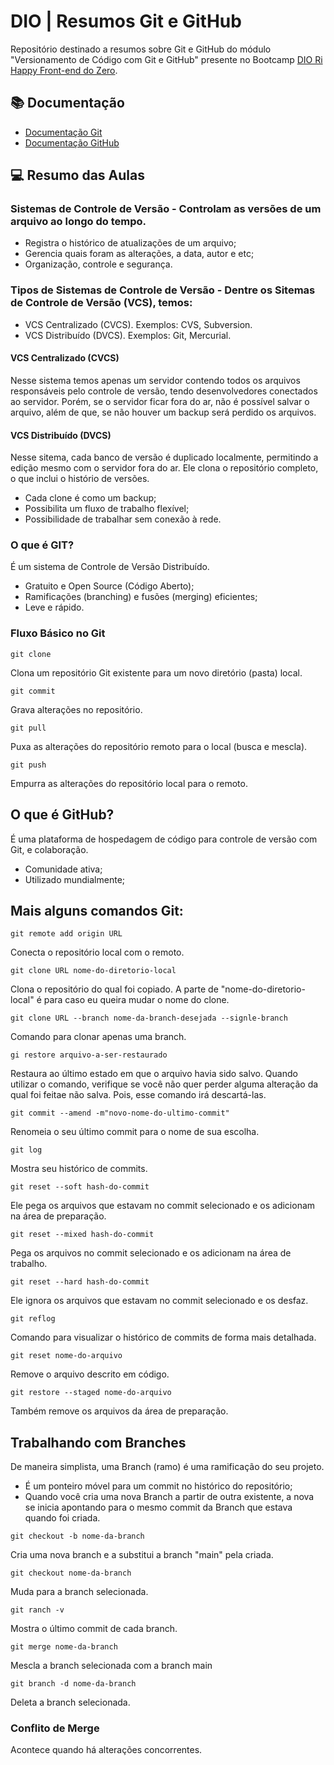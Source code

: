 
# DIO | Resumos Git e GitHub

Repositório destinado a resumos sobre Git e GitHub do módulo "Versionamento de Código com Git e GitHub" presente no Bootcamp [DIO Ri Happy Front-end do Zero](https://web.dio.me/track/coding-future-front-end-do-zero).

## 📚 Documentação
- [Documentação Git](https://git-scm.com/docs/git/pt_BR)
- [Documentação GitHub](https://docs.github.com/pt)

## 💻 Resumo das Aulas

### Sistemas de Controle de Versão - Controlam as versões de um arquivo ao longo do tempo.
- Registra o histórico de atualizações de um arquivo;
- Gerencia quais foram as alterações, a data, autor e etc;
- Organização, controle e segurança.

### Tipos de Sistemas de Controle de Versão - Dentre os Sitemas de Controle de Versão (VCS), temos:
- VCS Centralizado (CVCS). Exemplos: CVS, Subversion.
- VCS Distribuído (DVCS). Exemplos: Git, Mercurial.

#### VCS Centralizado (CVCS)
Nesse sistema temos apenas um servidor contendo todos os arquivos responsáveis pelo controle de versão, tendo desenvolvedores conectados ao servidor. Porém, se o servidor ficar fora do ar, não é possível salvar o arquivo, além de que, se não houver um backup será perdido os arquivos.

#### VCS Distribuído (DVCS)
Nesse sitema, cada banco de versão é duplicado localmente, permitindo a edição mesmo com o servidor fora do ar. Ele clona o repositório completo, o que inclui o histório de versões.
- Cada clone é como um backup;
- Possibilita um fluxo de trabalho flexível;
- Possibilidade de trabalhar sem conexão à rede.

### O que é GIT?
É um sistema de Controle de Versão Distribuído.
- Gratuito e Open Source (Código Aberto);
- Ramificações (branching) e fusões (merging) eficientes;
- Leve e rápido.

### Fluxo Básico no Git
```
git clone
```
Clona um repositório Git existente para um novo diretório (pasta) local.
```
git commit
```
Grava alterações no repositório.
```
git pull
```
Puxa as alterações do repositório remoto para o local (busca e mescla).
```
git push 
```
Empurra as alterações do repositório local para o remoto.

## O que é GitHub?
É uma plataforma de hospedagem de código para controle de versão com Git, e colaboração.
- Comunidade ativa;
- Utilizado mundialmente;

## Mais alguns comandos Git:
```
git remote add origin URL
```
Conecta o repositório local com o remoto.
```
git clone URL nome-do-diretorio-local
```
Clona o repositório do qual foi copiado. A parte de "nome-do-diretorio-local" é para caso eu queira mudar o nome do clone.

```
git clone URL --branch nome-da-branch-desejada --signle-branch
```
Comando para clonar apenas uma branch.

```
gi restore arquivo-a-ser-restaurado
```
Restaura ao último estado em que o arquivo havia sido salvo. Quando utilizar o comando, verifique se você não quer perder alguma alteração da qual foi feitae não salva. Pois, esse comando irá descartá-las.

```
git commit --amend -m"novo-nome-do-ultimo-commit"
```
Renomeia o seu último commit para o nome de sua escolha.

```
git log
```
Mostra seu histórico de commits.

```
git reset --soft hash-do-commit
```
Ele pega os arquivos que estavam no commit selecionado e os adicionam na área de preparação.

```
git reset --mixed hash-do-commit
```
Pega os arquivos no commit selecionado e os adicionam na área de trabalho.

```
git reset --hard hash-do-commit
```
Ele ignora os arquivos que estavam no commit selecionado e os desfaz.

```
git reflog
```
Comando para visualizar o histórico de commits de forma mais detalhada.

```
git reset nome-do-arquivo
```
Remove o arquivo descrito em código.

```
git restore --staged nome-do-arquivo
```
Também remove os arquivos da área de preparação.

## Trabalhando com Branches
De maneira simplista, uma Branch (ramo) é uma ramificação do seu projeto.
- É um ponteiro móvel para um commit no histórico do repositório;
- Quando você cria uma nova Branch a partir de outra existente, a nova se inicia apontando para o mesmo commit da Branch que estava quando foi criada.

```
git checkout -b nome-da-branch
```
Cria uma nova branch e a substitui a branch "main" pela criada.

```
git checkout nome-da-branch
```
Muda para a branch selecionada.

```
git ranch -v
```
Mostra o último commit de cada branch.


```
git merge nome-da-branch
```
Mescla a branch selecionada com a branch main

```
git branch -d nome-da-branch
```
Deleta a branch selecionada.

### Conflito de Merge
Acontece quando há alterações concorrentes.